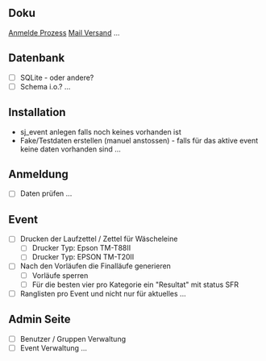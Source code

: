 ## Doku
[Anmelde Prozess](docs/drawio/SJ_Anmeldung_Ablauf-Anmeldung.drawio.svg)
[Mail Versand](docs/drawio/SJ_Anmeldung_Ablauf-Mailversand.drawio.svg)
...  

## Datenbank
- [ ] SQLite - oder andere?
- [ ] Schema i.o.?
...  

## Installation
- sj_event anlegen falls noch keines vorhanden ist
- Fake/Testdaten erstellen (manuel anstossen) - falls für das aktive event keine daten vorhanden sind
...

## Anmeldung
- [ ] Daten prüfen
...  

## Event
- [ ] Drucken der Laufzettel / Zettel für Wäscheleine
    - [ ] Drucker Typ: Epson TM-T88II
    - [ ] Drucker Typ: EPSON TM-T20II
- [ ] Nach den Vorläufen die Finalläufe generieren
    - [ ] Vorläufe sperren
    - [ ] Für die besten vier pro Kategorie ein "Resultat" mit status SFR
- [ ] Ranglisten pro Event und nicht nur für aktuelles
...  

## Admin Seite
- [ ] Benutzer / Gruppen Verwaltung
- [ ] Event Verwaltung
...  
